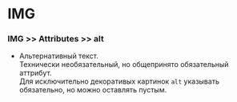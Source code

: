 # IMG

### IMG >> Attributes >> alt
- Альтернативный текст.  
Технически необязательный, но общепринято обязательный аттрибут.  
Для исключительно декоративых картинок `alt` указывать обязательно, но можно оставлять пустым. 